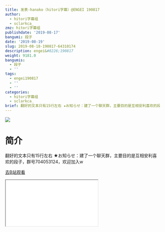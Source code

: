 ```yaml
---
title: 发表-hanako（hitori字幕）@ENGEI 190817
author:
  - hitori字幕组
  - sclarkca_
zmz: hitori字幕组
publishdate: '2019-08-17'
bangumi: 段子
date: '2019-08-19'
slug: 2019-08-18-190817-64310174
description: engei&#8226;190817
weight: 9181.0
bangumis:
  - 段子
  - ''
tags:
  - engei190817
  - ''
  - ''
categories:
  - hitori字幕组
  - sclarkca_
brief: 翻好的文本只有15行左右 ★お知らせ：建了一个聊天群，主要目的是互相安利喜欢的段子，群号704053124，欢迎加入w
---
```

![](https://raw.githubusercontent.com/tcgriffith/owaraisite/master/static/tmpimg/d943a2abc8301b7f9b7482c4c41d6dadafbde7ac.jpg.480.jpg)
# 简介  
翻好的文本只有15行左右
★お知らせ：建了一个聊天群，主要目的是互相安利喜欢的段子，群号704053124，欢迎加入w  

[去B站观看](https://www.bilibili.com/video/av64310174/)
<div class ="resp-container"><iframe class="testiframe" src="//player.bilibili.com/player.html?aid=64310174"", scrolling="no", allowfullscreen="true" > </iframe></div> 
